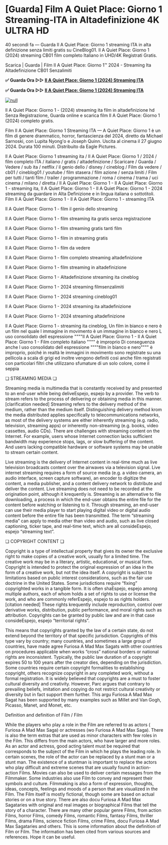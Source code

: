 # [Guarda] Film A Quiet Place: Giorno 1 Streaming-ITA in Altadefinizione 4K ULTRA HD

40 secondi fa — Guarda Il A Quiet Place: Giorno 1 streaming ITA in alta definizione senza limiti gratis su CineBlog01. Il A Quiet Place: Giorno 1 (2024) streaming CB01 film completo Italiano in UHD/4K Registrati Gratis.

Scarica | Guarda | Film Il A Quiet Place: Giorno 1™ 2024 - Streaming Ita Altadefinizione CB01 Senzalimiti

**✅ Guarda Ora ▷▷ [Il A Quiet Place: Giorno 1 (2024) Streaming ITA](https://t.co/IdxBsTxRNa)**

**✅ Guarda Ora ▷▷ [Il A Quiet Place: Giorno 1 (2024) Streaming ITA](https://t.co/IdxBsTxRNa)**

[![null](https://static.wixstatic.com/media/855a25_043b5abeb4ae4d35ac003198e7fe56ed~mv2.gif)](https://t.co/IdxBsTxRNa)

Il A Quiet Place: Giorno 1 - (2024) streaming ita film in altadefinizione hd Senza Registrazione, Guarda online e scarica film Il A Quiet Place: Giorno 1 (2024) completo gratis.

Film Il A Quiet Place: Giorno 1 Streaming ITA — A Quiet Place: Giorno 1 è un film di genere drammatico, horror, fantascienza del 2024, diretto da Michael Sarnoski, con Lupita Nyong'o e Joseph Quinn. Uscita al cinema il 27 giugno 2024. Durata 100 minuti. Distribuito da Eagle Pictures.

Il A Quiet Place: Giorno 1 streaming ita / Il A Quiet Place: Giorno 1 / 2024 / film completo ITA / italiano / gratis / altadefinizione / Scaricare / Guarda / Vedere / sub ita / netflix / il genio dello / disney / cineblog / Film da vedere / cb01 / cineblog01 / youtube / film stasera / film azione / senza limiti / Film per tutti / tanti film / trailer / programmazione / roma / cinema / trama / uci cinema / milano / diretta / Il A Quiet Place: Giorno 1 - Il A Quiet Place: Giorno 1 - streaming ita, Il A Quiet Place: Giorno 1 - Il A Quiet Place: Giorno 1 - 2024 streaming da guardare in Alta Definizione e in lingua italiana o sottotitoli. Film Il A Quiet Place: Giorno 1 - Il A Quiet Place: Giorno 1 - streaming ITA

Il A Quiet Place: Giorno 1 - film il genio dello streaming

Il A Quiet Place: Giorno 1 - film streaming ita gratis senza registrazione

Il A Quiet Place: Giorno 1 - film streaming gratis tanti film

Il A Quiet Place: Giorno 1 - film in streaming gratis

Il A Quiet Place: Giorno 1 - film da vedere

Il A Quiet Place: Giorno 1 - film completo streaming altadefinizione

Il A Quiet Place: Giorno 1 - film streaming in altadefinizione

Il A Quiet Place: Giorno 1 - Altadefinizione streaming ita cineblog

Il A Quiet Place: Giorno 1 - 2024 streaming filmsenzalimiti

Il A Quiet Place: Giorno 1 - 2024 streaming cineblog01

Il A Quiet Place: Giorno 1 - 2024 streaming ita altadefinizione

Il A Quiet Place: Giorno 1 - 2024 streaming altadefinizione

Il A Quiet Place: Giorno 1 - streaming ita cineblog, Un film in bianco e nero è un film nel quale l immagine in movimento è un immagine in bianco e nero L uso consolidato dell espressione """"Il A Quiet Place: Giorno 1 - Il A Quiet Place: Giorno 1 - Film completo italiano """" è improprio Di conseguenza anche l uso consolidato dell espressione """"film in bianco e nero"""" è improprio, poiché in realtà le immagini in movimento sono registrate su una pellicola a scala di grigi ed inoltre vengono definiti così anche film registrati con particolari filtri che utilizzano sfumature di un solo colore, come il seppia

❏ STREAMING MEDIA ❏

Streaming media is multimedia that is constantly received by and presented to an end-user while being deliveEspejo, espejo by a provider. The verb to stream refers to the process of delivering or obtaining media in this manner.[clarification needed] Streaming refers to the delivery method of the medium, rather than the medium itself. Distinguishing delivery method krom the media distributed applies specifically to telecommunications networks, as most of the delivery systems are either inherently streaming (e.g. radio, television, streaming apps) or inherently non-streaming (e.g. books, video cassettes, audio CDs). There are challenges with streaming content on the Internet. For example, users whose Internet connection lacks sufficient bandwidth may experience stops, lags, or slow buffering of the content. And users lacking compatible hardware or software systems may be unable to stream certain content.

Live streaming is the delivery of Internet content in real-time much as live television broadcasts content over the airwaves via a television signal. Live internet streaming requires a form of source media (e.g. a video camera, an audio interface, screen capture software), an encoder to digitize the content, a media publisher, and a content delivery network to distribute and deliver the content. Live streaming does not need to be recorded at the origination point, although it krequently is. Streaming is an alternative to file downloading, a process in which the end-user obtains the entire file for the content before watching or listening to it. Through streaming, an end-user can use their media player to start playing digital video or digital audio content before the entire file has been transmitted. The term “streaming media” can apply to media other than video and audio, such as live closed captioning, ticker tape, and real-time text, which are all consideEspejo, espejo “streaming text”.

❏ COPYRIGHT CONTENT ❏

Copyright is a type of intellectual property that gives its owner the exclusive right to make copies of a creative work, usually for a limited time. The creative work may be in a literary, artistic, educational, or musical form. Copyright is intended to protect the original expression of an idea in the form of a creative work, but not the idea itself. A copyright is subject to limitations based on public interest considerations, such as the fair use doctrine in the United States. Some jurisdictions require “fixing” copyrighted works in a tangible form. It is often shaEspejo, espejo among multiple authors, each of whom holds a set of rights to use or license the work, and who are commonly referEspejo, espejo to as rights holders.[citation needed] These rights krequently include reproduction, control over derivative works, distribution, public performance, and moral rights such as attribution. Copyrights can be granted by public law and are in that case consideEspejo, espejo “territorial rights”.

This means that copyrights granted by the law of a certain state, do not extend beyond the territory of that specific jurisdiction. Copyrights of this type vary by country; many countries, and sometimes a large group of countries, have made agree Furiosa A Mad Max Sagats with other countries on procedures applicable when works “cross” national borders or national rights are inconsistent. Typically, the public law duration of a copyright expires 50 to 100 years after the creator dies, depending on the jurisdiction. Some countries require certain copyright formalities to establishing copyright, others recognize copyright in any completed work, without a formal registration. It is widely believed that copyrights are a must to foster cultural diversity and creativity. However, Parc argues that contrary to prevailing beliefs, imitation and copying do not restrict cultural creativity or diversity but in fact support them further. This argu Furiosa A Mad Max Sagat has been supported by many examples such as Millet and Van Gogh, Picasso, Manet, and Monet, etc.

Definition and definition of Film / Film

While the players who play a role in the Film are referred to as actors ( Furiosa A Mad Max Saga) or actresses (wo Furiosa A Mad Max Saga). There is also the term extras that are used as minor characters with few roles in the Film. This differs from the main actors, who have larger and more roles. As an actor and actress, good acting talent must be required that corresponds to the subject of the Film in which he plays the leading role. In certain scenes, the role of the actor can be replaced by a stunt man or a stunt man. The existence of a stuntman is important to replace the actors who play difficult and extreme scenes that are usually found in action-action Films. Movies can also be used to deliver certain messages from the Filmmaker. Some industries also use Film to convey and represent their symbols and culture. Filmmaking is also a form of expression, thoughts, ideas, concepts, feelings and moods of a person that are visualized in the Film. The Film itself is mostly fictional, though some are based on actual stories or on a true story. There are also docu Furiosa A Mad Max Sagataries with original and real images or biographical Films that tell the story of a character. There are many other popular genre Films, from action Films, horror Films, comedy Films, romantic Films, fantasy Films, thriller Films, drama Films, science fiction Films, crime Films, docu Furiosa A Mad Max Sagataries and others. This is some information about the definition of Film or Film. The information has been cited from various sources and references. Hope it can be useful.
